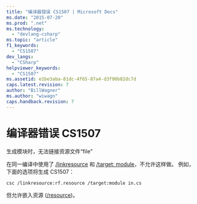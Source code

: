 ```yaml
---
title: "编译器错误 CS1507 | Microsoft Docs"
ms.date: "2015-07-20"
ms.prod: ".net"
ms.technology: 
  - "devlang-csharp"
ms.topic: "article"
f1_keywords: 
  - "CS1507"
dev_langs: 
  - "CSharp"
helpviewer_keywords: 
  - "CS1507"
ms.assetid: e1be3aba-81dc-4f65-87a4-d3f90b82dc7d
caps.latest.revision: 7
author: "BillWagner"
ms.author: "wiwagn"
caps.handback.revision: 7
---
```

# 编译器错误 CS1507
生成模块时，无法链接资源文件“file”  
  
 在同一编译中使用了 [\/linkresource](../../csharp/language-reference/compiler-options/linkresource-compiler-option.md) 和 [\/target: module](../../csharp/language-reference/compiler-options/target-module-compiler-option.md)，不允许这样做。 例如，下面的选项将生成 CS1507：  
  
```  
csc /linkresource:rf.resource /target:module in.cs  
```  
  
 但允许嵌入资源 \([\/resource](../../csharp/language-reference/compiler-options/resource-compiler-option.md)\)。